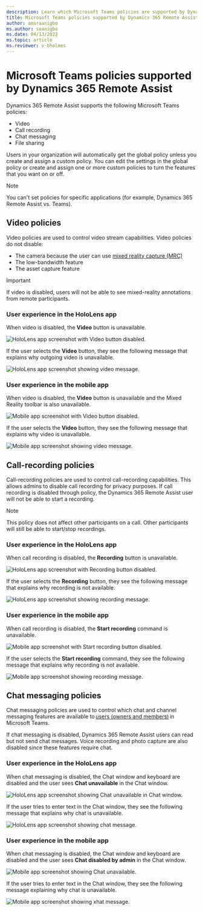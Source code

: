 ```yaml
---
description: Learn which Microsoft Teams policies are supported by Dynamics 365 Remote Assist and the effect of disabling those policies.
title: Microsoft Teams policies supported by Dynamics 365 Remote Assist
author: amaraanigbo
ms.author: soanigbo
ms.date: 04/13/2022
ms.topic: article
ms.reviewer: v-bholmes
---
```


# Microsoft Teams policies supported by Dynamics 365 Remote Assist

Dynamics 365 Remote Assist supports the following Microsoft Teams policies: 

- Video
- Call recording
- Chat messaging
- File sharing
 
Users in your organization will automatically get the global policy unless you create and assign a custom policy. You can edit the settings in the global policy or 
create and assign one or more custom policies to turn the features that you want on or off.  

> [!NOTE]
> You can't set policies for specific applications (for example, Dynamics 365 Remote Assist vs. Teams).  

## Video policies

Video policies are used to control video stream capabilities. Video policies do not disable:

- The camera because the user can use [mixed reality capture (MRC)](/hololens/holographic-photos-and-videos)
- The low-bandwidth feature
- The asset capture feature 

> [!IMPORTANT]
> If video is disabled, users will not be able to see mixed-reality annotations from remote participants.  

### User experience in the HoloLens app

When video is disabled, the **Video** button is unavailable.

![HoloLens app screenshot with Video button disabled.](media/teams-policies-hololens-video-button.PNG "HoloLens screenshot with Video button disabled")

If the user selects the **Video** button, they see the following message that explains why outgoing video is unavailable.

![HoloLens app screenshot showing video message.](media/teams-policies-hololens-video-message.PNG "HoloLens screenshot showing video message")

### User experience in the mobile app

When video is disabled, the **Video** button is unavailable and the Mixed Reality toolbar is also unavailable.

![Mobile app screenshot with Video button disabled.](media/teams-policies-mobile-video-button.PNG "Mobile app screenshot with Video button disabled")

If the user selects the **Video** button, they see the following message that explains why video is unavailable.

![Mobile app screenshot showing video message.](media/teams-policies-mobile-video-message.PNG "Mobile app screenshot showing video message")

## Call-recording policies 

Call-recording policies are used to control call-recording capabilities. This allows admins to disable call recording for privacy purposes. If call recording is disabled through policy, the Dynamics 365 Remote Assist user will not be able to start a recording.  

> [!NOTE]
> This policy does not affect other participants on a call. Other participants will still be able to start/stop recordings.  

### User experience in the HoloLens app

When call recording is disabled, the **Recording** button is unavailable.

![HoloLens app screenshot with Recording button disabled.](media/teams-policies-hololens-call-recording-button.PNG "HoloLens screenshot with Recording button disabled")

If the user selects the **Recording** button, they see the following message that explains why recording is not available.  
 
![HoloLens app screenshot showing recording message.](media/teams-policies-hololens-call-recording-message.PNG "HoloLens screenshot showing recording message")

### User experience in the mobile app

When call recording is disabled, the **Start recording** command is unavailable.

![Mobile app screenshot with Start recording button disabled.](media/teams-policies-mobile-call-recording-command.PNG "Mobile app screenshot with Start recording button disabled")

If the user selects the **Start recording** command, they see the following message that explains why recording is not available.

![Mobile app screenshot showing recording message.](media/teams-policies-mobile-call-recording-message.PNG "Mobile app screenshot showing recording message")

## Chat messaging policies

Chat messaging policies are used to control which chat and channel messaging features are available to [users (owners and members)](/microsoftteams/assign-roles-permissions) in Microsoft Teams.  

If chat messaging is disabled, Dynamics 365 Remote Assist users can read but not send chat messages. Voice recording and photo capture are also disabled since these features require chat.  

### User experience in the HoloLens app

When chat messaging is disabled, the Chat window and keyboard are disabled and the user sees **Chat unavailable** in the Chat window.  

![HoloLens app screenshot showing Chat unavailable in Chat window.](media/teams-policies-hololens-chat-button.PNG "HoloLens app screenshot showing Chat unavailable in Chat window")
 
If the user tries to enter text in the Chat window, they see the following message that explains why chat is unavailable.

![HoloLens app screenshot showing chat message.](media/teams-policies-hololens-chat-message.PNG "HoloLens app screenshot showing chat message")

### User experience in the mobile app

When chat messaging is disabled, the Chat window and keyboard are disabled and the user sees **Chat disabled by admin** in the Chat window.

![Mobile app screenshot showing Chat unavailable.](media/teams-policies-mobile-chat-unavailable.PNG "Mobile app screenshot showing Chat unavailable")

If the user tries to enter text in the Chat window, they see the following message explaining why chat is unavailable. 

![Mobile app screenshot showing xhat message.](media/teams-policies-mobile-chat-message.PNG "Mobile app screenshot showing chat message")
